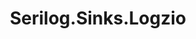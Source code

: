 ---
title: Serilog.Sinks.Logzio
url: https://github.com/asperheim/serilog-sinks-logzio
logo:
  logofile: dotnet.svg
  orientation: vertical
shipping-summary:
  data-source: .NET code
shipping-tags:
  - log-shipper
---